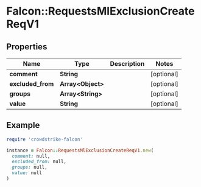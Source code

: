 # Falcon::RequestsMlExclusionCreateReqV1

## Properties

| Name | Type | Description | Notes |
| ---- | ---- | ----------- | ----- |
| **comment** | **String** |  | [optional] |
| **excluded_from** | **Array&lt;Object&gt;** |  | [optional] |
| **groups** | **Array&lt;String&gt;** |  | [optional] |
| **value** | **String** |  | [optional] |

## Example

```ruby
require 'crowdstrike-falcon'

instance = Falcon::RequestsMlExclusionCreateReqV1.new(
  comment: null,
  excluded_from: null,
  groups: null,
  value: null
)
```

